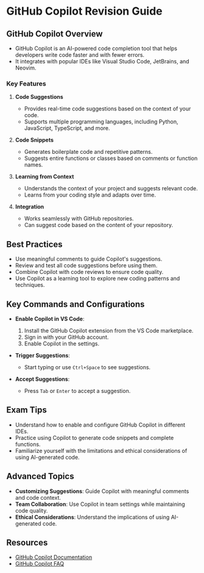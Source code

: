 # GitHub Copilot Revision Guide

## GitHub Copilot Overview

- GitHub Copilot is an AI-powered code completion tool that helps developers write code faster and with fewer errors.
- It integrates with popular IDEs like Visual Studio Code, JetBrains, and Neovim.

### Key Features

1. **Code Suggestions**
   - Provides real-time code suggestions based on the context of your code.
   - Supports multiple programming languages, including Python, JavaScript, TypeScript, and more.

2. **Code Snippets**
   - Generates boilerplate code and repetitive patterns.
   - Suggests entire functions or classes based on comments or function names.

3. **Learning from Context**
   - Understands the context of your project and suggests relevant code.
   - Learns from your coding style and adapts over time.

4. **Integration**
   - Works seamlessly with GitHub repositories.
   - Can suggest code based on the content of your repository.

## Best Practices

- Use meaningful comments to guide Copilot's suggestions.
- Review and test all code suggestions before using them.
- Combine Copilot with code reviews to ensure code quality.
- Use Copilot as a learning tool to explore new coding patterns and techniques.

## Key Commands and Configurations

- **Enable Copilot in VS Code**:
  1. Install the GitHub Copilot extension from the VS Code marketplace.
  2. Sign in with your GitHub account.
  3. Enable Copilot in the settings.

- **Trigger Suggestions**:
  - Start typing or use `Ctrl+Space` to see suggestions.

- **Accept Suggestions**:
  - Press `Tab` or `Enter` to accept a suggestion.

## Exam Tips

- Understand how to enable and configure GitHub Copilot in different IDEs.
- Practice using Copilot to generate code snippets and complete functions.
- Familiarize yourself with the limitations and ethical considerations of using AI-generated code.

## Advanced Topics

- **Customizing Suggestions**: Guide Copilot with meaningful comments and code context.
- **Team Collaboration**: Use Copilot in team settings while maintaining code quality.
- **Ethical Considerations**: Understand the implications of using AI-generated code.

## Resources

- [GitHub Copilot Documentation](https://docs.github.com/en/copilot)
- [GitHub Copilot FAQ](https://github.com/github/copilot-docs)